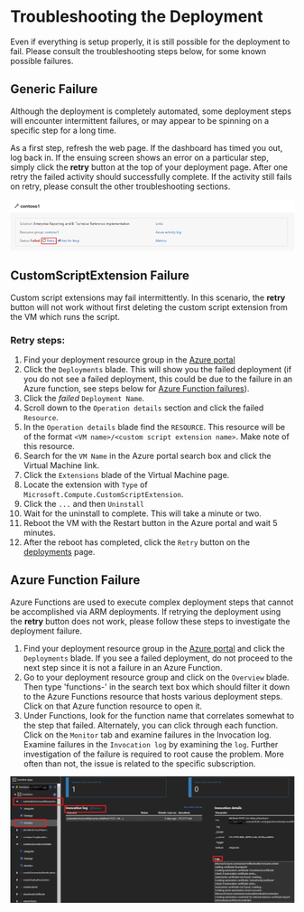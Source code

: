 # Troubleshooting the Deployment

Even if everything is setup properly, it is still possible for the deployment to fail. Please consult the troubleshooting steps below, for some known possible failures. 

## Generic Failure

Although the deployment is completely automated, some deployment steps will encounter intermittent failures, or may appear to be spinning on a specific step for a long time.

As a first step, refresh the web page. If the dashboard has timed you out, log back in. If the ensuing screen shows an error on a particular step, simply click the **retry** button at the top of your deployment page. After one retry the failed activity should successfully complete. If the activity still fails on retry, please consult the other troubleshooting sections.

![Retry button](../img/troubleshoot-retry.png)

## CustomScriptExtension Failure

Custom script extensions may fail intermittently. In this scenario, the **retry** button will not work without first deleting the custom script extension from the VM which runs the script. 

### Retry steps:
1. Find your deployment resource group in the [Azure portal](https://portal.azure.com) 
2. Click the `Deployments` blade. This will show you the failed deployment (if you do not see a failed deployment, this could be due to the failure in an Azure function, see steps below for [Azure Function failures](#azure-function-failure)).
3. Click the *failed* `Deployment Name`.
4. Scroll down to the `Operation details` section and click the failed `Resource`.
5. In the `Operation details` blade find the `RESOURCE`. This resource will be of the format `<VM name>/<custom script extension name>`. Make note of this resource.
6. Search for the `VM Name` in the Azure portal search box and click the Virtual Machine link.
7. Click the `Extensions` blade of the Virtual Machine page.
8. Locate the extension with `Type` of `Microsoft.Compute.CustomScriptExtension`.
9. Click the `...` and then `Uninstall`
10. Wait for the uninstall to complete. This will take a minute or two.
11. Reboot the VM with the Restart button in the Azure portal and wait 5 minutes.
12. After the reboot has completed, click the `Retry` button on the [deployments](https://start.cortanaintelligence.com/Deployments) page.

## Azure Function Failure
Azure Functions are used to execute complex deployment steps that cannot be accomplished via ARM deployments. If retrying the deployment using the **retry** button does not work, please follow these steps to investigate the deployment failure.

1. Find your deployment resource group in the [Azure portal](https://portal.azure.com) and click the `Deployments` blade. If you see a failed deployment, do not proceed to the next step since it is not a failure in an Azure Function.
3. Go to your deployment resource group and click on the `Overview` blade. Then type 'functions-'  in the search text box which should filter it down to the Azure Functions resource that hosts various deployment steps. Click on that Azure function resource to open it.
4. Under Functions, look for the function name that correlates somewhat to the step that failed. Alternately, you can click through each function. Click on the `Monitor` tab and examine failures in the Invocation log. Examine failures in the `Invocation log` by examining the `log`. Further investigation of the failure is required to root cause the problem. More often than not, the issue is related to the specific subscription.

![Azure Function failure](../img/azure-function-failure.png)
